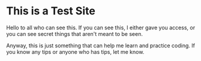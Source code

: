 # This is a Test Site
Hello to all who can see this. If you can see this, I either gave you access, or you can see secret things that aren't meant to be seen.

Anyway, this is just something that can help me learn and practice coding. If you know any tips or anyone who has tips, let me know.
